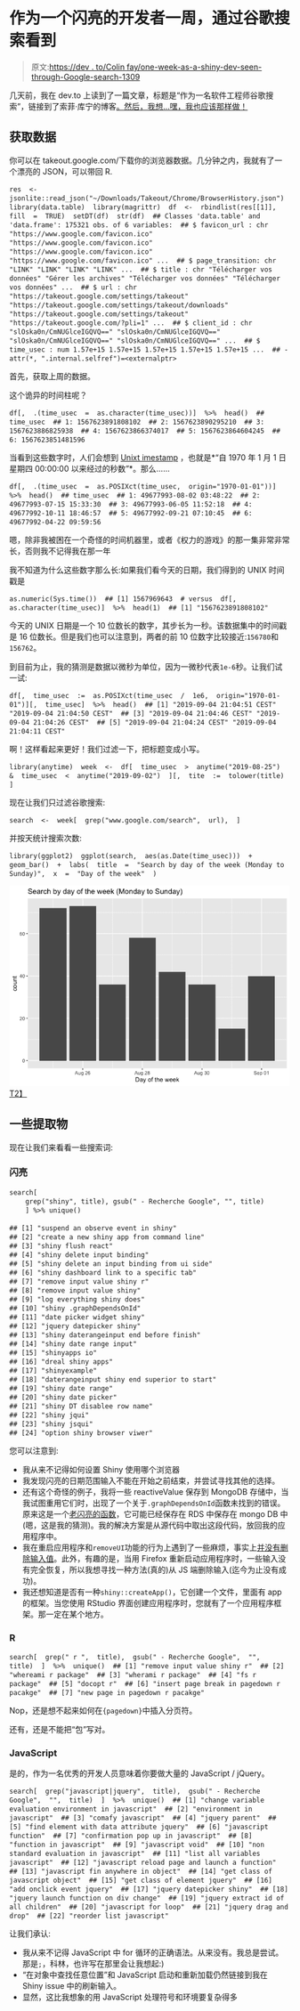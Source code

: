# 作为一个闪亮的开发者一周，通过谷歌搜索看到

> 原文:[https://dev . to/Colin fay/one-week-as-a-shiny-dev-seen-through-Google-search-1309](https://dev.to/colinfay/one-week-as-a-shiny-dev-seen-through-google-search-1309)

几天前，我在 dev.to 上读到了一篇文章，标题是“作为一名软件工程师谷歌搜索”，链接到了索菲·库宁的博客[。然后，我想…嘿，我也应该那样做！](https://localghost.dev/2019/09/everything-i-googled-in-a-week-as-a-professional-software-engineer/)

## [](#getting-the-data)获取数据

你可以在 takeout.google.com/下载你的浏览器数据。几分钟之内，我就有了一个漂亮的 JSON，可以带回 R.

```
res  <-  jsonlite::read_json("~/Downloads/Takeout/Chrome/BrowserHistory.json")  library(data.table)  library(magrittr)  df  <-  rbindlist(res[[1]],  fill  =  TRUE)  setDT(df)  str(df)  ## Classes 'data.table' and 'data.frame': 175321 obs. of 6 variables:  ## $ favicon_url : chr "https://www.google.com/favicon.ico" "https://www.google.com/favicon.ico" "https://www.google.com/favicon.ico" "https://www.google.com/favicon.ico" ...  ## $ page_transition: chr "LINK" "LINK" "LINK" "LINK" ...  ## $ title : chr "Télécharger vos données" "Gérer les archives" "Télécharger vos données" "Télécharger vos données" ...  ## $ url : chr "https://takeout.google.com/settings/takeout" "https://takeout.google.com/settings/takeout/downloads" "https://takeout.google.com/settings/takeout" "https://takeout.google.com/?pli=1" ...  ## $ client_id : chr "slOska0n/CmNUGlceIGQVQ==" "slOska0n/CmNUGlceIGQVQ==" "slOska0n/CmNUGlceIGQVQ==" "slOska0n/CmNUGlceIGQVQ==" ...  ## $ time_usec : num 1.57e+15 1.57e+15 1.57e+15 1.57e+15 1.57e+15 ...  ## - attr(*, ".internal.selfref")=<externalptr> 
```

首先，获取上周的数据。

这个诡异的时间柱呢？

```
df[,  .(time_usec  =  as.character(time_usec))]  %>%  head()  ## time_usec  ## 1: 1567623891808102  ## 2: 1567623890295210  ## 3: 1567623886825938  ## 4: 1567623866374017  ## 5: 1567623864604245  ## 6: 1567623851481596 
```

当看到这些数字时，人们会想到 [Unixt imestamp](https://en.wikipedia.org/wiki/Unix_time) ，也就是*“自 1970 年 1 月 1 日星期四 00:00:00 以来经过的秒数”*。那么……

```
df[,  .(time_usec  =  as.POSIXct(time_usec,  origin="1970-01-01"))]  %>%  head()  ## time_usec  ## 1: 49677993-08-02 03:48:22  ## 2: 49677993-07-15 15:33:30  ## 3: 49677993-06-05 11:52:18  ## 4: 49677992-10-11 18:46:57  ## 5: 49677992-09-21 07:10:45  ## 6: 49677992-04-22 09:59:56 
```

嗯，除非我被困在一个奇怪的时间机器里，或者《权力的游戏》的那一集非常非常长，否则我不记得我在那一年

我不知道为什么这些数字那么长:如果我们看今天的日期，我们得到的 UNIX 时间戳是

```
as.numeric(Sys.time())  ## [1] 1567969643  # versus  df[,  as.character(time_usec)]  %>%  head(1)  ## [1] "1567623891808102" 
```

今天的 UNIX 日期是一个 10 位数长的数字，其步长为一秒。该数据集中的时间戳是 16 位数长。但是我们也可以注意到，两者的前 10 位数字比较接近:`156780`和`156762`。

到目前为止，我的猜测是数据以微秒为单位，因为一微秒代表`1e-6`秒。让我们试一试:

```
df[,  time_usec  :=  as.POSIXct(time_usec  /  1e6,  origin="1970-01-01")][,  time_usec]  %>%  head()  ## [1] "2019-09-04 21:04:51 CEST" "2019-09-04 21:04:50 CEST"  ## [3] "2019-09-04 21:04:46 CEST" "2019-09-04 21:04:26 CEST"  ## [5] "2019-09-04 21:04:24 CEST" "2019-09-04 21:04:11 CEST" 
```

啊！这样看起来更好！我们过滤一下，把标题变成小写。

```
library(anytime)  week  <-  df[  time_usec  >  anytime("2019-08-25")  &  time_usec  <  anytime("2019-09-02")  ][,  tite  :=  tolower(title)  ] 
```

现在让我们只过滤谷歌搜索:

```
search  <-  week[  grep("www.google.com/search",  url),  ] 
```

并按天统计搜索次数:

```
library(ggplot2)  ggplot(search,  aes(as.Date(time_usec)))  +  geom_bar()  +  labs(  title  =  "Search by day of the week (Monday to Sunday)",  x  =  "Day of the week"  ) 
```

[![](img/f6a4cf3b3aa42abf62466a4e38355fec.png)T2】](https://res.cloudinary.com/practicaldev/image/fetch/s--tuMwQMVx--/c_limit%2Cf_auto%2Cfl_progressive%2Cq_auto%2Cw_880/https://colinfay.me/assets/img/searchweek-1.png)

## [](#some-extracts)一些提取物

现在让我们来看看一些搜索词:

### [](#shiny)闪亮

```
search[
    grep("shiny", title), gsub(" - Recherche Google", "", title)
    ] %>% unique()

## [1] "suspend an observe event in shiny"         
## [2] "create a new shiny app from command line"  
## [3] "shiny flush react"                         
## [4] "shiny delete input binding"                
## [5] "shiny delete an input binding from ui side"
## [6] "shiny dashboard link to a specific tab"    
## [7] "remove input value shiny r"                
## [8] "remove input value shiny"                  
## [9] "log everything shiny does"                 
## [10] "shiny .graphDependsOnId"                   
## [11] "date picker widget shiny"                  
## [12] "jquery datepicker shiny"                   
## [13] "shiny daterangeinput end before finish"    
## [14] "shiny date range input"                    
## [15] "shinyapps io"                              
## [16] "dreal shiny apps"                          
## [17] "shinyexample"                              
## [18] "daterangeinput shiny end superior to start"
## [19] "shiny date range"                          
## [20] "shiny date picker"                         
## [21] "shiny DT disablee row name"                
## [22] "shiny jqui"                                
## [23] "shiny jsqui"                               
## [24] "option shiny browser viwer" 
```

您可以注意到:

*   我从来不记得如何设置 Shiny 使用哪个浏览器
*   我发现闪亮的日期范围输入不能在开始之前结束，并尝试寻找其他的选择。
*   还有这个奇怪的例子，我将一些 reactiveValue 保存到 MongoDB 存储中，当我试图重用它们时，出现了一个关于`.graphDependsOnId`函数未找到的错误。原来这是一个[老闪亮的函数](https://rdrr.io/github/ymd526442121/Rproject_shiny/src/R/graph.R)，它可能已经保存在 RDS 中保存在 mongo DB 中(嗯，这是我的猜测)。我的解决方案是从源代码中取出这段代码，放回我的应用程序中。
*   我在重启应用程序和`removeUI`功能的行为上遇到了一些麻烦，事实上[并没有删除输入值](https://github.com/rstudio/shiny/issues/2374)。此外，有趣的是，当用 Firefox 重新启动应用程序时，一些输入没有完全恢复，所以我想寻找一种方法(真的)从 JS 端删除输入(迄今为止没有成功)。
*   我还想知道是否有一种`shiny::createApp()`，它创建一个文件，里面有 app 的框架。当您使用 RStudio 界面创建应用程序时，您就有了一个应用程序框架。那一定在某个地方。

### [](#r)R

```
search[  grep(" r ",  title),  gsub(" - Recherche Google",  "",  title)  ]  %>%  unique()  ## [1] "remove input value shiny r"  ## [2] "whereami r package"  ## [3] "wherami r package"  ## [4] "fs r package"  ## [5] "docopt r"  ## [6] "insert page break in pagedown r pacakge"  ## [7] "new page in pagedown r pacakge" 
```

Nop，还是想不起来如何在`{pagedown}`中插入分页符。

还有，还是不能把“包”写对。

### [](#javascript)JavaScript

是的，作为一名优秀的开发人员意味着你要做大量的 JavaScript / jQuery。

```
search[  grep("javascript|jquery",  title),  gsub(" - Recherche Google",  "",  title)  ]  %>%  unique()  ## [1] "change variable evaluation environment in javascript"  ## [2] "environment in javascript"  ## [3] "comafy javascript"  ## [4] "jquery parent"  ## [5] "find element with data attribute jquery"  ## [6] "javascript function"  ## [7] "confirmation pop up in javascript"  ## [8] "function in javascript"  ## [9] "javascript void"  ## [10] "non standard evaluation in javascript"  ## [11] "list all variables javascript"  ## [12] "javascript reload page and launch a function"  ## [13] "javascript fin anywhere in object"  ## [14] "get class of javascript object"  ## [15] "get class of element jquery"  ## [16] "add onclick event jquery"  ## [17] "jquery datepicker shiny"  ## [18] "jquery launch function on div change"  ## [19] "jquery extract id of all children"  ## [20] "javascript for loop"  ## [21] "jquery drag and drop"  ## [22] "reorder list javascript" 
```

让我们承认:

*   我从来不记得 JavaScript 中 for 循环的正确语法。从来没有。我总是尝试。那是`;`，科林，也许写在那里会让我想起:)
*   “在对象中查找任意位置”和 JavaScript 启动和重新加载仍然链接到我在 Shiny issue 中的刷新输入。
*   显然，这比我想象的用 JavaScript 处理符号和环境要复杂得多